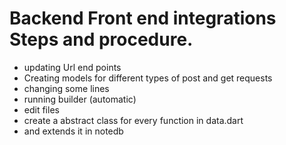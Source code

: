 # Backend Front end integrations Steps and procedure. 

* updating Url end points
* Creating models for different types of post and get requests
* changing some lines
* running builder (automatic)
* edit files
* create a abstract class for every function in data.dart
* and extends it in notedb

